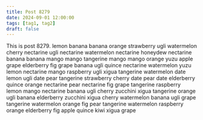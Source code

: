 ```yaml
---
title: Post 8279
date: 2024-09-01 12:00:00
tags: [tag1, tag2]
draft: false
---
```

This is post 8279.
lemon
banana
banana
orange
strawberry
ugli
watermelon
cherry
nectarine
ugli
nectarine
watermelon
nectarine
honeydew
nectarine
banana
banana
mango
mango
tangerine
mango
mango
orange
yuzu
apple
grape
elderberry
fig
grape
banana
ugli
quince
nectarine
watermelon
yuzu
lemon
nectarine
mango
raspberry
ugli
xigua
tangerine
watermelon
date
lemon
ugli
date
pear
tangerine
strawberry
cherry
date
pear
date
elderberry
quince
orange
nectarine
pear
nectarine
fig
grape
tangerine
raspberry
lemon
mango
nectarine
banana
ugli
cherry
zucchini
xigua
tangerine
orange
ugli
banana
elderberry
zucchini
xigua
cherry
watermelon
banana
ugli
grape
tangerine
watermelon
orange
fig
pear
tangerine
watermelon
raspberry
orange
elderberry
fig
apple
quince
kiwi
xigua
grape
